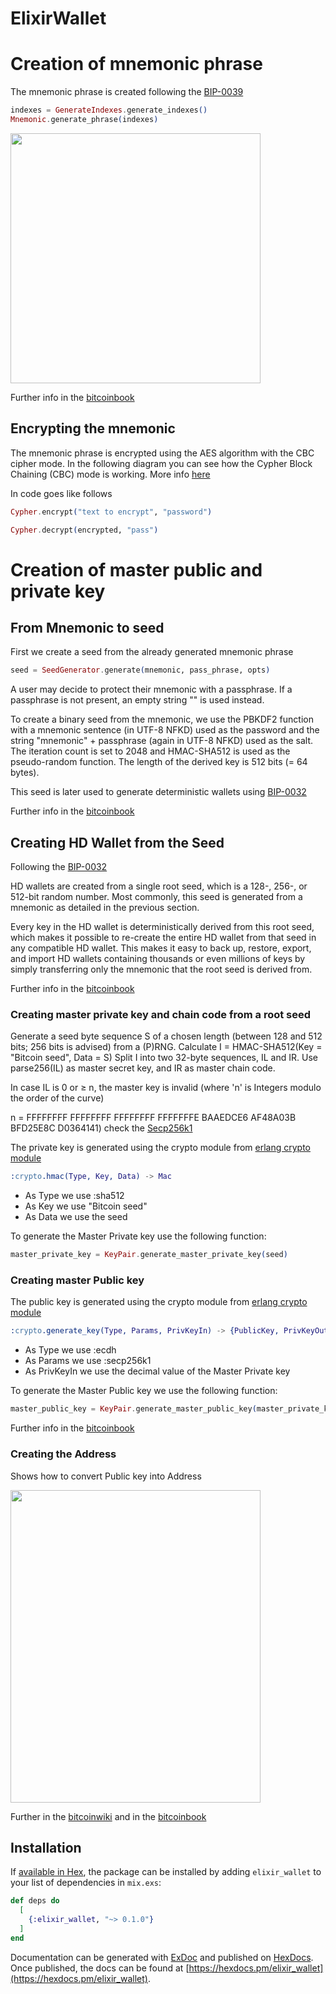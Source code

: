 # ElixirWallet

# Creation of mnemonic phrase
The mnemonic phrase is created following the [BIP-0039](https://github.com/bitcoin/bips/blob/master/bip-0039.mediawiki)

```elixir
indexes = GenerateIndexes.generate_indexes()
Mnemonic.generate_phrase(indexes)
```
<img src="https://raw.githubusercontent.com/bitcoinbook/bitcoinbook/second_edition/images/mbc2_0506.png" width="400" height="400"/>

Further info in the [bitcoinbook](https://github.com/bitcoinbook/bitcoinbook/blob/second_edition/ch05.asciidoc#mnemonic-code-words-bip-39)


## Encrypting the mnemonic

The mnemonic phrase is encrypted using the AES algorithm with the CBC cipher mode. In the following diagram you can see how the Cypher Block Chaining (CBC) mode is working. More info [here](https://en.wikipedia.org/wiki/Block_cipher_mode_of_operation#Cipher_Block_Chaining_.28CBC.29)

In code goes like follows

```elixir
Cypher.encrypt("text to encrypt", "password") 
```

```elixir
Cypher.decrypt(encrypted, "pass")
```



# Creation of master public and private key

## From Mnemonic to seed


First we create a seed from the already generated mnemonic phrase

```elixir
seed = SeedGenerator.generate(mnemonic, pass_phrase, opts)
```

A user may decide to protect their mnemonic with a passphrase. If a passphrase is not present, an empty string "" is used instead.

To create a binary seed from the mnemonic, we use the PBKDF2 function with a mnemonic sentence (in UTF-8 NFKD) used as the password and the string 		"mnemonic" + passphrase (again in UTF-8 NFKD) used as the salt. The iteration count is set to 2048 and HMAC-SHA512 is used as the pseudo-random 	function. The length of the derived key is 512 bits (= 64 bytes).

This seed is later used to generate deterministic wallets using [BIP-0032](https://github.com/bitcoin/bips/blob/master/bip-0032.mediawiki)

Further info in the [bitcoinbook](https://github.com/bitcoinbook/bitcoinbook/blob/second_edition/ch05.asciidoc#from-mnemonic-to-seed)


## Creating HD Wallet from the Seed
Following the [BIP-0032](https://github.com/bitcoin/bips/blob/master/bip-0032.mediawiki)


HD wallets are created from a single root seed, which is a 128-, 256-, or 512-bit random number. Most commonly, this seed is generated from a mnemonic as detailed in the previous section.

Every key in the HD wallet is deterministically derived from this root seed, which makes it possible to re-create the entire HD wallet from that seed in any compatible HD wallet. This makes it easy to back up, restore, export, and import HD wallets containing thousands or even millions of keys by simply transferring only the mnemonic that the root seed is derived from.

Further info in the [bitcoinbook](https://github.com/bitcoinbook/bitcoinbook/blob/second_edition/ch05.asciidoc#creating-an-hd-wallet-from-the-seed)


### Creating master private key and chain code from a root seed


Generate a seed byte sequence S of a chosen length (between 128 and 512 bits; 256 bits is advised) from a (P)RNG.
Calculate I = HMAC-SHA512(Key = "Bitcoin seed", Data = S)
Split I into two 32-byte sequences, IL and IR.
Use parse256(IL) as master secret key, and IR as master chain code.

In case IL is 0 or ≥ n, the master key is invalid (where 'n' is Integers modulo the order of the curve)

n = FFFFFFFF FFFFFFFF FFFFFFFF FFFFFFFE BAAEDCE6 AF48A03B BFD25E8C D0364141) check the [Secp256k1](https://en.bitcoin.it/wiki/Secp256k1)

The private key is generated using the crypto module from [erlang crypto module](http://erlang.org/doc/man/crypto.html#hmac-3)
```erlang
:crypto.hmac(Type, Key, Data) -> Mac
```

* As Type we use :sha512
* As Key we use "Bitcoin seed"
* As Data we use the seed

To generate the Master Private key use the following function:
```elixir
master_private_key = KeyPair.generate_master_private_key(seed)
```


### Creating master Public key


The public key is generated using the crypto module from [erlang crypto module](http://erlang.org/doc/man/crypto.html#generate_key-2)
```erlang
:crypto.generate_key(Type, Params, PrivKeyIn) -> {PublicKey, PrivKeyOut}
```

* As Type we use :ecdh
* As Params we use :secp256k1
* As PrivKeyIn we use the decimal value of the Master Private key

To generate the Master Public key we use the following function:
```elixir
master_public_key = KeyPair.generate_master_public_key(master_private_key)
```

Further info in the [bitcoinbook](https://github.com/bitcoinbook/bitcoinbook/blob/second_edition/ch04.asciidoc#public-keys)


### Creating the Address


Shows how to convert Public key into Address

<img src="https://en.bitcoin.it/w/images/en/9/9b/PubKeyToAddr.png" width="400" height="500"/>

Further in the [bitcoinwiki](https://en.bitcoin.it/wiki/Technical_background_of_version_1_Bitcoin_addresses) and in the [bitcoinbook](https://github.com/bitcoinbook/bitcoinbook/blob/second_edition/ch04.asciidoc#bitcoin-addresses)


## Installation


If [available in Hex](https://hex.pm/docs/publish), the package can be installed
by adding `elixir_wallet` to your list of dependencies in `mix.exs`:

```elixir
def deps do
  [
    {:elixir_wallet, "~> 0.1.0"}
  ]
end
```

Documentation can be generated with [ExDoc](https://github.com/elixir-lang/ex_doc)
and published on [HexDocs](https://hexdocs.pm). Once published, the docs can
be found at [https://hexdocs.pm/elixir_wallet](https://hexdocs.pm/elixir_wallet).

